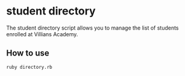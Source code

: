 # student directory

The student directory script allows you to manage the list of students enrolled at Villians Academy.

## How to use

```shell
ruby directory.rb
```